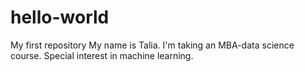 # hello-world
My first repository
My name is Talia. I'm taking an MBA-data science course. Special interest in machine learning.
